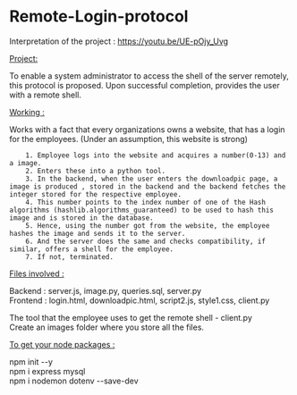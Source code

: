 # Remote-Login-protocol
Interpretation of the project :
https://youtu.be/UE-pOjy_Uvg

<ins>Project: </ins> 

To enable a system administrator to access the shell of the server remotely, this protocol is proposed. Upon successful completion, provides the user with a remote shell.

<ins> Working : </ins> 

Works with a fact that every organizations owns a website, that has a login for the employees. (Under an assumption, this website is strong)


        1. Employee logs into the website and acquires a number(0-13) and a image.
        2. Enters these into a python tool.
        3. In the backend, when the user enters the downloadpic page, a image is produced , stored in the backend and the backend fetches the integer stored for the respective employee.
        4. This number points to the index number of one of the Hash algorithms (hashlib.algorithms_guaranteed) to be used to hash this image and is stored in the database.
        5. Hence, using the number got from the website, the employee hashes the image and sends it to the server.
        6. And the server does the same and checks compatibility, if similar, offers a shell for the employee. 
        7. If not, terminated.

<ins> Files involved : </ins> 

Backend  :  server.js, image.py, queries.sql, server.py
<br>
Frontend : login.html, downloadpic.html, script2.js, style1.css, client.py

The tool that the employee uses to get the remote shell - client.py
<br>
Create an images folder where you store all the files.

<ins> To get your node packages : </ins> 

npm init --y
<br>
npm i express mysql
<br>
npm i nodemon dotenv --save-dev




